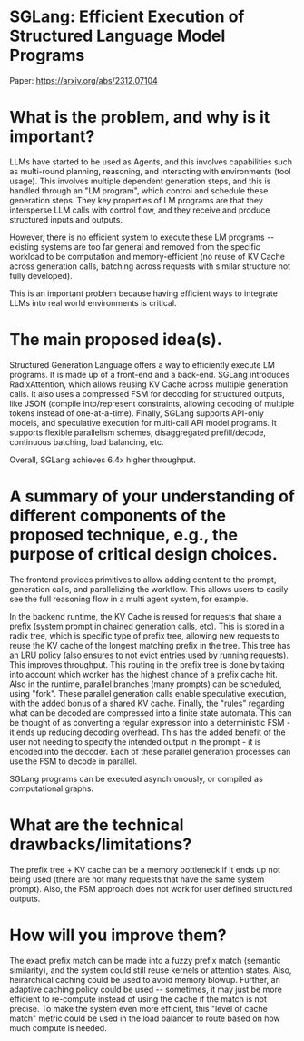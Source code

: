 # SGLang: Efficient Execution of Structured Language Model Programs
Paper: https://arxiv.org/abs/2312.07104

# What is the problem, and why is it important?
LLMs have started to be used as Agents, and this involves capabilities such as multi-round planning, reasoning, and interacting with environments (tool usage). This involves multiple dependent generation steps, and this is handled through an "LM program", which control and schedule these generation steps. They key properties of LM programs are that they intersperse LLM calls with control flow, and they receive and produce structured inputs and outputs. 

However, there is no efficient system to execute these LM programs -- existing systems are too far general and removed from the specific workload to be computation and memory-efficient (no reuse of KV Cache across generation calls, batching across requests with similar structure not fully developed). 

This is an important problem because having efficient ways to integrate LLMs into real world environments is critical. 

# The main proposed idea(s).
Structured Generation Language offers a way to efficiently execute LM programs. It is made up of a front-end and a back-end. 
SGLang introduces RadixAttention, which allows reusing KV Cache across multiple generation calls. It also uses a compressed FSM for decoding for structured outputs, like JSON (compile into/represent constraints, allowing decoding of multiple tokens instead of one-at-a-time). Finally, SGLang supports API-only models, and speculative execution for multi-call API model programs. It supports flexible parallelism schemes, disaggregated prefill/decode, continuous batching, load balancing, etc. 

Overall, SGLang achieves 6.4x higher throughput. 

# A summary of your understanding of different components of the proposed technique, e.g., the purpose of critical design choices.
The frontend provides primitives to allow adding content to the prompt, generation calls, and parallelizing the workflow. This allows users to easily see the full reasoning flow in a multi agent system, for example. 

In the backend runtime, the KV Cache is reused for requests that share a prefix (system prompt in chained generation calls, etc). This is stored in a radix tree, which is specific type of prefix tree, allowing new requests to reuse the KV cache of the longest matching prefix in the tree. This tree has an LRU policy (also ensures to not evict entries used by running requests). This improves throughput. This routing in the prefix tree is done by taking into account which worker has the highest chance of a prefix cache hit. Also in the runtime, parallel branches (many prompts) can be scheduled, using "fork". These parallel generation calls enable speculative execution, with the added bonus of a shared KV cache. Finally, the "rules" regarding what can be decoded are compressed into a finite state automata. This can be thought of as converting a regular expression into a deterministic FSM - it ends up reducing decoding overhead. This has the added benefit of the user not needing to specify the intended output in the prompt - it is encoded into the decoder. Each of these parallel generation processes can use the FSM to decode in parallel. 

SGLang programs can be executed asynchronously, or compiled as computational graphs. 

# What are the technical drawbacks/limitations?
The prefix tree + KV cache can be a memory bottleneck if it ends up not being used (there are not many requests that have the same system prompt). Also, the FSM approach does not work for user defined structured outputs. 
# How will you improve them?
The exact prefix match can be made into a fuzzy prefix match (semantic similarity), and the system could still reuse kernels or attention states. Also, heirarchical caching could be used to avoid memory blowup. Further, an adaptive caching policy could be used -- sometimes, it may just be more efficient to re-compute instead of using the cache if the match is not precise. To make the system even more efficient, this "level of cache match" metric could be used in the load balancer to route based on how much compute is needed. 
